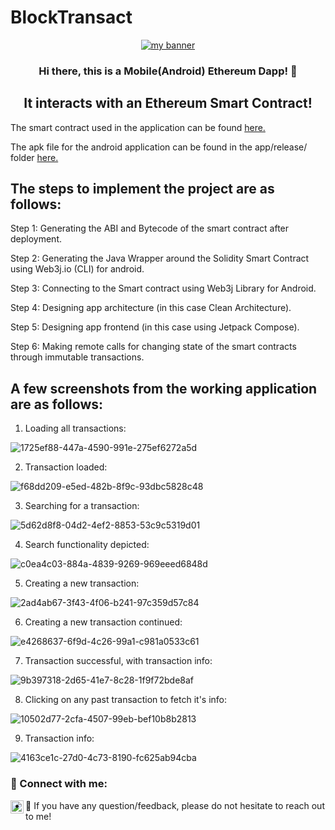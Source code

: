 # BlockTransact
<p align="center">
  <a href="#" target="_blank" rel="noreferrer"><img src="https://user-images.githubusercontent.com/75166805/180826675-edbd4e42-774e-4907-b89f-5ba99f05fdbc.png" alt="my banner"></a>
</p>

<h3 align="center">
Hi there, this is a Mobile(Android) Ethereum Dapp! 👋
</h3>

<h2 align="center">
It interacts with an Ethereum Smart Contract!
</h2> 

<p>
The smart contract used in the application can be found <a href="https://rinkeby.etherscan.io/address/0x327EBB51fAE48257B8eCBDb89350fDC2c3eCeDE0" target="_blank" rel="noreferrer">here.</a>
</p>
<p>
The apk file for the android application can be found in the app/release/ folder <a href="https://github.com/shagil77/BlockTransact/tree/master/app/release" target="_blank" rel="noreferrer">here.</a>
</p>



<h2 align="left">
The steps to implement the project are as follows:
</h2>



<p>Step 1: Generating the ABI and Bytecode of the smart contract after deployment.</p>
<p>Step 2: Generating the Java Wrapper around the Solidity Smart Contract using Web3j.io (CLI) for android.</p>
<p>Step 3: Connecting to the Smart contract using Web3j Library for Android.</p>
<p>Step 4: Designing app architecture (in this case Clean Architecture).</p>
<p>Step 5: Designing app frontend (in this case using Jetpack Compose).</p>
<p>Step 6: Making remote calls for changing state of the smart contracts through immutable transactions.</p>

<h2 align="left">
A few screenshots from the working application are as follows:
</h2>

1. Loading all transactions:

![1725ef88-447a-4590-991e-275ef6272a5d](https://user-images.githubusercontent.com/75166805/180828565-c3a10452-16e8-4506-8d7f-96ea3389482e.jpg)

2. Transaction loaded:

![f68dd209-e5ed-482b-8f9c-93dbc5828c48](https://user-images.githubusercontent.com/75166805/180828850-9000ddb0-5df6-48bb-b2e1-74abc421ec5f.jpg)

3. Searching for a transaction:

![5d62d8f8-04d2-4ef2-8853-53c9c5319d01](https://user-images.githubusercontent.com/75166805/180828943-91ce5a6a-7c4b-44ce-82df-752e3ce7e4f5.jpg)

4. Search functionality depicted:

![c0ea4c03-884a-4839-9269-969eeed6848d](https://user-images.githubusercontent.com/75166805/180829058-61d3d7ac-ed32-4115-9b2a-95b04463f55c.jpg)

5. Creating a new transaction:

![2ad4ab67-3f43-4f06-b241-97c359d57c84](https://user-images.githubusercontent.com/75166805/180829171-c15bdbd3-9700-4289-8216-2857a69c6289.jpg)

6. Creating a new transaction continued:

![e4268637-6f9d-4c26-99a1-c981a0533c61](https://user-images.githubusercontent.com/75166805/180829256-d45ac74f-2faa-433e-ba68-d933dc363db5.jpg)

7. Transaction successful, with transaction info:

![9b397318-2d65-41e7-8c28-1f9f72bde8af](https://user-images.githubusercontent.com/75166805/180829337-0d6b0963-5ea2-4271-a141-e642aeaa48bb.jpg)

8. Clicking on any past transaction to fetch it's info:

![10502d77-2cfa-4507-99eb-bef10b8b2813](https://user-images.githubusercontent.com/75166805/180829410-08b6183d-3824-45f1-91ee-2cadbe5f347c.jpg)

9. Transaction info:

![4163ce1c-27d0-4c73-8190-fc625ab94cba](https://user-images.githubusercontent.com/75166805/180829545-cba35507-6229-41b4-8567-999091744e59.jpg)

### 🤝 Connect with me:

<a href="https://www.linkedin.com/in/shagil-islam-184b61aa/"><img align="left" src="https://raw.githubusercontent.com/yushi1007/yushi1007/main/images/linkedin.svg" alt="Yu Shi | LinkedIn" width="21px"/></a>

- 💬 If you have any question/feedback, please do not hesitate to reach out to me!

